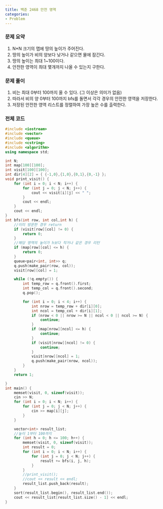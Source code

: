```yaml
---
title: 백준 2468 안전 영역
categories:
- Problem
---
```

### 문제 요약

1. N*N 크기의 맵에 땅의 높이가 주어진다.
2. 땅의 높이가 비의 양보다 낮거나 같으면 물에 잠긴다.
3. 땅의 높이는 최대 1~100이다.
4. 안전한 영역이 최대 몇개까지 나올 수 있는지 구한다.

### 문제 풀이

1. 비는 최대 0부터 100까지 올 수 있다. (그 이상은 의미가 없음)
2. 따라서 비의 양 0부터 100까지 bfs를 돌면서 각각 경우의 안전한 영역을 저장한다.
3. 저장된 안전한 영역 리스트를 정렬하여 가장 높은 수를 출력한다.

### 전체 코드

```cpp
#include <iostream>
#include <vector>
#include <queue>
#include <cstring>
#include <algorithm>
using namespace std;

int N;
int map[100][100];
int visit[100][100];
int dir[4][2] = { {-1,0},{1,0},{0,1},{0,-1} };
void print_visit() {
	for (int i = 0; i < N; i++) {
		for (int j = 0; j < N; j++) {
			cout << visit[i][j] << " ";
		}
		cout << endl;
	}
	cout << endl;
}
int bfs(int row, int col,int h) {
	//이미 방문한 경우 return
	if (visit[row][col] != 0) {
		return 0;
	}
	//해당 영역의 높이가 h보다 작거나 같은 경우 리턴
	if (map[row][col] <= h) {
		return 0;
	}
	queue<pair<int, int>> q;
	q.push(make_pair(row, col));
	visit[row][col] = 1;

	while (!q.empty()) {
		int temp_row = q.front().first;
		int temp_col = q.front().second;
		q.pop();

		for (int i = 0; i < 4; i++) {
			int nrow = temp_row + dir[i][0];
			int ncol = temp_col + dir[i][1];
			if (nrow < 0 || nrow >= N || ncol < 0 || ncol >= N) {
				continue;
			}
			if (map[nrow][ncol] <= h) {
				continue;
			}
			if (visit[nrow][ncol] != 0) {
				continue;
			}
			visit[nrow][ncol] = 1;
			q.push(make_pair(nrow, ncol));
		}
	}
	return 1;

}
int main() {
	memset(visit, 0, sizeof(visit));
	cin >> N;
	for (int i = 0; i < N; i++) {
		for (int j = 0; j < N; j++) {
			cin >> map[i][j];
		}
	}

	vector<int> result_list;
	//높이 1부터 100까지
	for (int h = 0; h <= 100; h++) {
		memset(visit, 0, sizeof(visit));
		int result = 0;
		for (int i = 0; i < N; i++) {
			for (int j = 0; j < N; j++) {
				result += bfs(i, j, h);
			}
		}
		//print_visit();
		//cout << result << endl;
		result_list.push_back(result);
	}
	sort(result_list.begin(), result_list.end());
	cout << result_list[result_list.size() - 1] << endl;
}
```